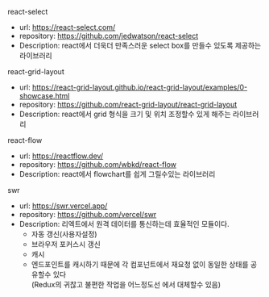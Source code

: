 react-select
* url: https://react-select.com/
* repository: https://github.com/jedwatson/react-select
* Description: react에서 더욱더 만족스러운 select box를 만들수 있도록 제공하는 라이브러리

react-grid-layout
* url: https://react-grid-layout.github.io/react-grid-layout/examples/0-showcase.html
* repository: https://github.com/react-grid-layout/react-grid-layout
* Description: react에서 grid 형식을 크기 및 위치 조정할수 있게 해주는 라이브러리

react-flow
* url: https://reactflow.dev/
* repository: https://github.com/wbkd/react-flow
* Description: react에서 flowchart를 쉽게 그릴수있는 라이브러리 

swr 
* url: https://swr.vercel.app/
* repository: https://github.com/vercel/swr
* Description: 리엑트에서 원격 데이터를 통신하는데 효율적인 모듈이다.<br/> 
  * 자동 갱신(사용자설정)
  * 브라우저 포커스시 갱신
  * 캐시
  * 엔드포인트를 캐시하기 때문에 각 컴포넌트에서 재요청 없이 동일한 상태를 공유할수 있다<br/>(Redux의 귀찮고 불편한 작업을 어느정도선 에서 대체할수 있음)
